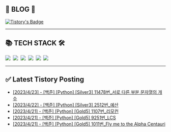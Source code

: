 
<div class='blog' align='left'>
  <h2> 📖 BLOG 📖 </h2>

[![Tistory's Badge](https://github-readme-tistory-card.vercel.app/api/badge?name=준성`s블로그&theme=kakao)](https://dev-wnstjd.tistory.com)

</div>
<hr>
<div class='tech-stack' align='left'>
  <h2> 📚 TECH STACK 🛠 </h2>
  <span stye="">
  <img src="https://img.shields.io/badge/python-3776AB?style=for-the-badge&logo=python&logoColor=white">&nbsp
  <img src="https://img.shields.io/badge/node.js-339933?style=for-the-badge&logo=Node.js&logoColor=white">&nbsp
  <img src="https://img.shields.io/badge/mysql-4479A1?style=for-the-badge&logo=mysql&logoColor=white">&nbsp
  <img src="https://img.shields.io/badge/github-181717?style=for-the-badge&logo=github&logoColor=white">&nbsp
  <img src="https://img.shields.io/badge/javascript-F7DF1E?style=for-the-badge&logo=javascript&logoColor=black">&nbsp
  <img src="https://img.shields.io/badge/amazonaws-232F3E?style=for-the-badge&logo=amazonaws&logoColor=white">&nbsp
  </span>
<hr>

## ✅ Latest Tistory Posting<div class=blog-post text-align='left'>
 - [[2023/4/23] - [백준] [Python] [Silver3] 11478번_서로 다른 부분 문자열의 개수](https://dev-wnstjd.tistory.com/400)
 - [[2023/4/22] - [백준] [Python] [Silver3] 2512번_예산](https://dev-wnstjd.tistory.com/399)
 - [[2023/4/21] - [백준] [Python] [Gold5] 1107번_리모컨](https://dev-wnstjd.tistory.com/398)
 - [[2023/4/21] - [백준] [Python] [Gold5] 9251번_LCS](https://dev-wnstjd.tistory.com/397)
 - [[2023/4/21] - [백준] [Python] [Gold5] 1011번_Fly me to the Alpha Centauri](https://dev-wnstjd.tistory.com/396)

</div>
</div>
